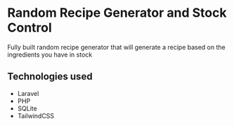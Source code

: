 <h1>Random Recipe Generator and Stock Control</h1>
<p>Fully built random recipe generator that will generate a recipe based on the ingredients you have in stock</p>
<h2>Technologies used</h2>
<ul>
    <li>Laravel</li>
    <li>PHP</li>
    <li>SQLite</li>
    <li>TailwindCSS</li>
</ul>
